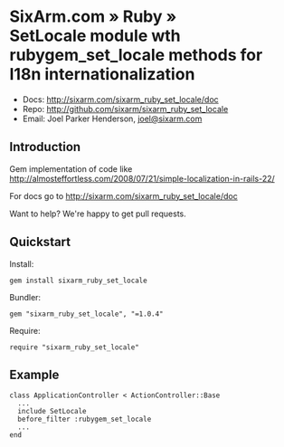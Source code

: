 # SixArm.com » Ruby » <br> SetLocale module wth rubygem_set_locale methods for I18n internationalization

* Docs: <http://sixarm.com/sixarm_ruby_set_locale/doc>
* Repo: <http://github.com/sixarm/sixarm_ruby_set_locale>
* Email: Joel Parker Henderson, <joel@sixarm.com>


## Introduction

Gem implementation of code like http://almosteffortless.com/2008/07/21/simple-localization-in-rails-22/

For docs go to <http://sixarm.com/sixarm_ruby_set_locale/doc>

Want to help? We're happy to get pull requests.


## Quickstart

Install:

    gem install sixarm_ruby_set_locale

Bundler:

    gem "sixarm_ruby_set_locale", "=1.0.4"

Require:

    require "sixarm_ruby_set_locale"


## Example

    class ApplicationController < ActionController::Base
      ...
      include SetLocale
      before_filter :rubygem_set_locale
      ...
    end






